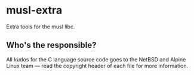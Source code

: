 # musl-extra
Extra tools for the musl libc.

## Who's the responsible?
All kudos for the C language source code goes to the NetBSD and Alpine Linux
team — read the copyright header of each file for more information.  
